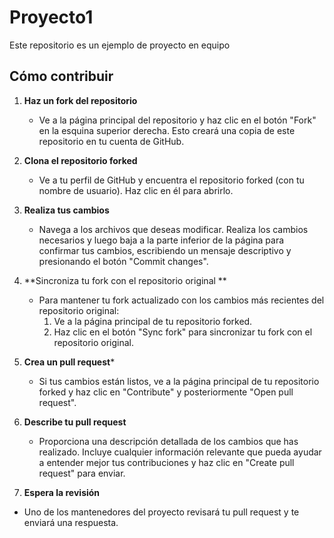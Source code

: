 # Proyecto1
Este repositorio es un ejemplo de proyecto en equipo

## Cómo contribuir

1. **Haz un fork del repositorio**
   - Ve a la página principal del repositorio y haz clic en el botón "Fork" en la esquina superior derecha. Esto creará una copia de este repositorio en tu cuenta de GitHub.

2. **Clona el repositorio forked**  
   - Ve a tu perfil de GitHub y encuentra el repositorio forked (con tu nombre de usuario). Haz clic en él para abrirlo.

3. **Realiza tus cambios**  
   - Navega a los archivos que deseas modificar. Realiza los cambios necesarios y luego baja a la parte inferior de la página para confirmar tus cambios, escribiendo un mensaje descriptivo y presionando el botón "Commit changes".

4. **Sincroniza tu fork con el repositorio original **  
   - Para mantener tu fork actualizado con los cambios más recientes del repositorio original:
      1. Ve a la página principal de tu repositorio forked.
      2. Haz clic en el botón "Sync fork" para sincronizar tu fork con el repositorio original.

5. **Crea un pull request***  
   - Si tus cambios están listos, ve a la página principal de tu repositorio forked y haz clic en "Contribute" y posteriormente "Open pull request".

6. **Describe tu pull request**  
   - Proporciona una descripción detallada de los cambios que has realizado. Incluye cualquier información relevante que pueda ayudar a entender mejor tus contribuciones y haz clic en "Create pull request" para enviar.

7. **Espera la revisión**  
  - Uno de los mantenedores del proyecto revisará tu pull request y te enviará una respuesta.

